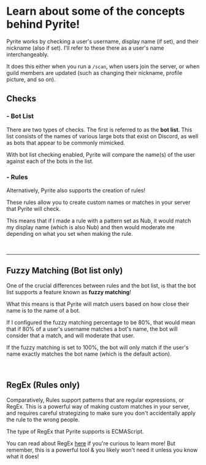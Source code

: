 # **Learn about some of the concepts behind Pyrite!**

Pyrite works by checking a user's username, display name (if set), and their nickname (also if set). I'll refer to these there as a user's name interchangeably.

It does this either when you run a `/scan`, when users join the server, or when guild members are updated (such as changing their nickname, profile picture, and so on).

## **Checks**

### - **Bot List**

There are two types of checks. The first is referred to as the **bot list**. This list consists of the names of various large bots that exist on Discord, as well as bots that appear to be commonly mimicked.

With bot list checking enabled, Pyrite will compare the name(s) of the user against each of the bots in the list.

### - **Rules**

Alternatively, Pyrite also supports the creation of rules! 

These rules allow you to create custom names or matches in your server that Pyrite will check. 

This means that if I made a rule with a pattern set as Nub, it would match my display name (which is also Nub) and then would moderate me depending on what you set when making the rule.

<br>

---


## **Fuzzy Matching (Bot list only)**

One of the crucial differences between rules and the bot list, is that the bot list supports a feature known as **fuzzy matching**! 

What this means is that Pyrite will match users based on how close their name is to the name of a bot. 

If I configured the fuzzy matching percentage to be 80%, that would mean that if 80% of a user's username matches a bot's name, the bot will consider that a match, and will moderate that user. 

If the fuzzy matching is set to 100%, the bot will only match if the user's name exactly matches the bot name (which is the default action).

<br>

## **RegEx (Rules only)**

Comparatively, Rules support patterns that are regular expressions, or RegEx. This is a powerful way of making custom matches in your server, and requires careful strategizing to make sure you don't accidentally apply the rule to the wrong people.

The type of RegEx that Pyrite supports is ECMAScript.

You can read about RegEx [here](https://www3.ntu.edu.sg/home/ehchua/programming/howto/Regexe.html#zz-2.) if you're curious to learn more! But remember, this is a powerful tool & you likely won't need it unless you know what it does!
